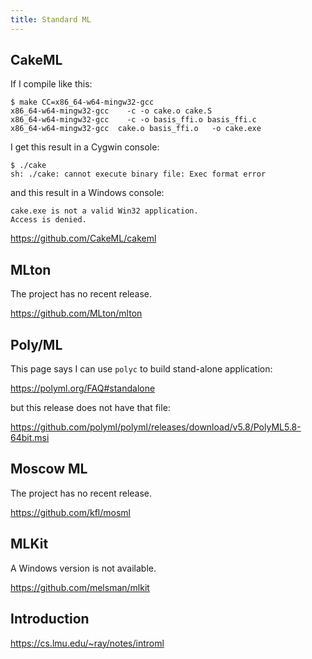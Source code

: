 ```yaml
---
title: Standard ML
---
```


## CakeML

If I compile like this:

~~~
$ make CC=x86_64-w64-mingw32-gcc
x86_64-w64-mingw32-gcc    -c -o cake.o cake.S
x86_64-w64-mingw32-gcc    -c -o basis_ffi.o basis_ffi.c
x86_64-w64-mingw32-gcc  cake.o basis_ffi.o   -o cake.exe
~~~

I get this result in a Cygwin console:

~~~
$ ./cake
sh: ./cake: cannot execute binary file: Exec format error
~~~

and this result in a Windows console:

~~~
cake.exe is not a valid Win32 application.
Access is denied.
~~~

<https://github.com/CakeML/cakeml>

## MLton

The project has no recent release.

<https://github.com/MLton/mlton>

## Poly/ML

This page says I can use `polyc` to build stand-alone application:

<https://polyml.org/FAQ#standalone>

but this release does not have that file:

<https://github.com/polyml/polyml/releases/download/v5.8/PolyML5.8-64bit.msi>

## Moscow ML

The project has no recent release.

<https://github.com/kfl/mosml>

## MLKit

A Windows version is not available.

<https://github.com/melsman/mlkit>

## Introduction

<https://cs.lmu.edu/~ray/notes/introml>
